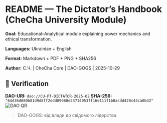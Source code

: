 # README — The Dictator’s Handbook (CheCha University Module)

**Goal:** Educational–Analytical module explaining power mechanics and ethical transformation.

**Languages:** Ukrainian + English

**Format:** Markdown + PDF + PNG + SHA256

**Author:** С.Ч. | CheCha Core | DAO-GOGS | 2025-10-29

## 📡 Verification
**DAO-URI:** `dao://CU-PT-DICTATOR-2025-02`
**SHA-256:** `"64d36d080b81d9d8ff2ddd89060e23714053ff16e111f1b8acdd420c43ca0b42"`
![DAO QR](DAO-QR_DICTATOR_2025-02.png)

> DAO-GOGS: від влади до свідомого лідерства.













